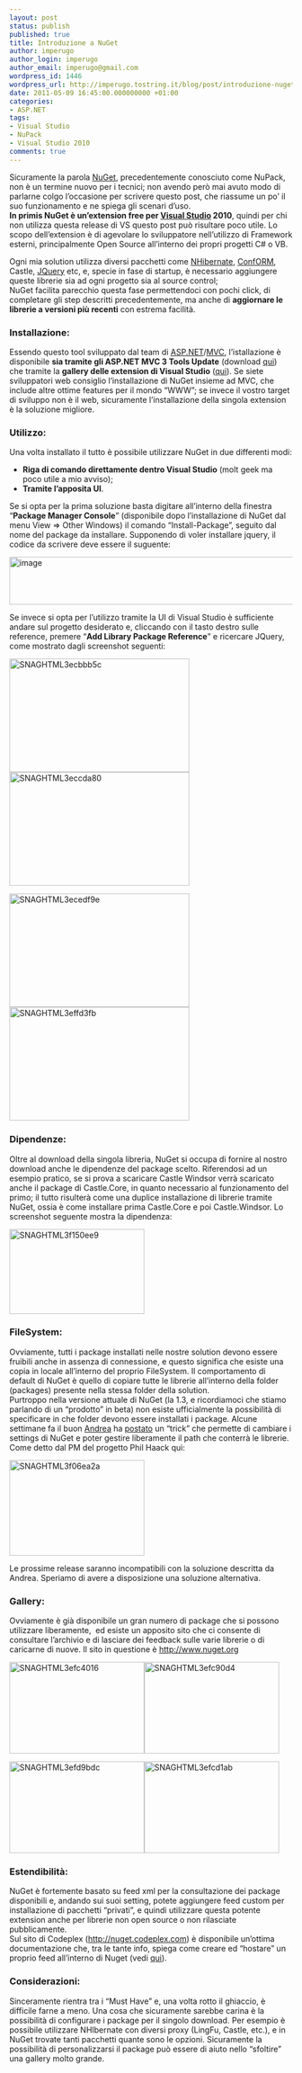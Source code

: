 ```yaml
---
layout: post
status: publish
published: true
title: Introduzione a NuGet
author: imperugo
author_login: imperugo
author_email: imperugo@gmail.com
wordpress_id: 1446
wordpress_url: http://imperugo.tostring.it/blog/post/introduzione-nuget/
date: 2011-05-09 16:45:00.000000000 +01:00
categories:
- ASP.NET
tags:
- Visual Studio
- NuPack
- Visual Studio 2010
comments: true
---
```

<p>Sicuramente la parola <a title="NuGet Official Site" href="http://www.nuget.org/" rel="nofollow" target="_blank">NuGet</a>, precedentemente conosciuto come NuPack, non è un termine nuovo per i tecnici; non avendo però mai avuto modo di parlarne colgo l’occasione per scrivere questo post, che riassume un po’ il suo funzionamento e ne spiega gli scenari d’uso.     <br /><strong>In primis NuGet è un’extension free per </strong><a title="http://www.tostring.it/tags/archive/visual+studio" href="http://tostring.it/tags/archive/visual+studio" target="_blank"><strong>Visual Studio</strong></a><strong> 2010</strong>, quindi per chi non utilizza questa release di VS questo post può risultare poco utile. Lo scopo dell’extension è di agevolare lo sviluppatore nell’utilizzo di Framework esterni, principalmente Open Source all’interno dei propri progetti C# o VB. </p>  <p>Ogni mia solution utilizza diversi pacchetti come <a title="Posts su NHibernate" href="http://www.tostring.it/categories/archive/nhibernate/">NHibernate</a>, <a title="ConfORM" href="http://tostring.it/tags/archive/conform" target="_blank">ConfORM</a>, Castle, <a title="jQuery" href="http://tostring.it/tags/archive/jquery" target="_blank">JQuery</a> etc, e, specie in fase di startup, è necessario aggiungere queste librerie sia ad ogni progetto sia al source control;     <br />NuGet facilita parecchio questa fase permettendoci con pochi click, di completare gli step descritti precedentemente, ma anche di <strong>aggiornare le librerie a versioni più recenti</strong> con estrema facilità.</p>  <h3>Installazione:</h3>  <p>Essendo questo tool sviluppato dal team di <a title="ASP.NET posts" href="http://tostring.it/tags/archive/asp.net" target="_blank">ASP.NET</a>/<a title="ASP.NET MVC" href="http://tostring.it/tags/archive/mvc" target="_blank">MVC</a>, l’istallazione è disponibile <strong>sia tramite gli ASP.NET MVC 3 Tools Update</strong> (download <a title="ASP.NET MVC 3 Tools Update downlaod" href="http://www.microsoft.com/downloads/en/details.aspx?FamilyID=82cbd599-d29a-43e3-b78b-0f863d22811a" rel="nofollow" target="_blank">qui</a>) che tramite la <strong>gallery delle extension di Visual Studio</strong> (<a title="NuGet Package Manager" href="http://visualstudiogallery.msdn.microsoft.com/27077b70-9dad-4c64-adcf-c7cf6bc9970c" rel="nofollow" target="_blank">qui</a>). Se siete sviluppatori web consiglio l’installazione di NuGet insieme ad MVC, che include altre ottime features per il mondo “WWW”; se invece il vostro target di sviluppo non è il web, sicuramente l’installazione della singola extension è la soluzione migliore.</p>  <h3>Utilizzo:</h3>  <p>Una volta installato il tutto è possibile utilizzare NuGet in due differenti modi:</p>  <ul>   <li><strong>Riga di comando direttamente dentro Visual Studio</strong> (molt geek ma poco utile a mio avviso); </li>    <li><strong>Tramite l’apposita UI</strong>. </li> </ul>  <p>Se si opta per la prima soluzione basta digitare all’interno della finestra “<strong>Package Manager Console</strong>” (disponibile dopo l’installazione di NuGet dal menu View =&gt; Other Windows) il comando “Install-Package”, seguito dal nome del package da installare. Supponendo di voler installare jquery, il codice da scrivere deve essere il suguente:</p>  <p><img style="background-image: none; border-right-width: 0px; padding-left: 0px; padding-right: 0px; display: inline; border-top-width: 0px; border-bottom-width: 0px; border-left-width: 0px; padding-top: 0px" title="image" border="0" alt="image" src="http://www.tostring.it/UserFiles/imperugo/image_3_2.png" width="640" height="85" /></p>  <p>Se invece si opta per l’utilizzo tramite la UI di Visual Studio è sufficiente andare sul progetto desiderato e, cliccando con il tasto destro sulle reference, premere “<strong>Add Library Package Reference</strong>” e ricercare JQuery, come mostrato dagli screenshot seguenti:</p>  <p><a href="http://www.tostring.it/UserFiles/imperugo/SNAGHTML3ecbbb5c.png"><img style="background-image: none; border-right-width: 0px; padding-left: 0px; padding-right: 0px; display: inline; border-top-width: 0px; border-bottom-width: 0px; border-left-width: 0px; padding-top: 0px" title="SNAGHTML3ecbbb5c" border="0" alt="SNAGHTML3ecbbb5c" src="http://www.tostring.it/UserFiles/imperugo/SNAGHTML3ecbbb5c_thumb.png" width="320" height="202" /></a><a href="http://www.tostring.it/UserFiles/imperugo/SNAGHTML3eccda80.png"><img style="background-image: none; border-right-width: 0px; padding-left: 0px; padding-right: 0px; display: inline; border-top-width: 0px; border-bottom-width: 0px; border-left-width: 0px; padding-top: 0px" title="SNAGHTML3eccda80" border="0" alt="SNAGHTML3eccda80" src="http://www.tostring.it/UserFiles/imperugo/SNAGHTML3eccda80_thumb.png" width="320" height="202" /></a></p>  <p><a href="http://www.tostring.it/UserFiles/imperugo/SNAGHTML3ecedf9e.png"><img style="background-image: none; border-right-width: 0px; padding-left: 0px; padding-right: 0px; display: inline; border-top-width: 0px; border-bottom-width: 0px; border-left-width: 0px; padding-top: 0px" title="SNAGHTML3ecedf9e" border="0" alt="SNAGHTML3ecedf9e" src="http://www.tostring.it/UserFiles/imperugo/SNAGHTML3ecedf9e_thumb.png" width="320" height="202" /></a><a href="http://www.tostring.it/UserFiles/imperugo/SNAGHTML3effd3fb.png"><img style="background-image: none; border-right-width: 0px; padding-left: 0px; padding-right: 0px; display: inline; border-top-width: 0px; border-bottom-width: 0px; border-left-width: 0px; padding-top: 0px" title="SNAGHTML3effd3fb" border="0" alt="SNAGHTML3effd3fb" src="http://www.tostring.it/UserFiles/imperugo/SNAGHTML3effd3fb_thumb.png" width="320" height="202" /></a></p>  <h3>Dipendenze:</h3>  <p>Oltre al download della singola libreria, NuGet si occupa di fornire al nostro download anche le dipendenze del package scelto. Riferendosi ad un esempio pratico, se si prova a scaricare Castle Windsor verrà scaricato anche il package di Castle.Core, in quanto necessario al funzionamento del primo; il tutto risulterà come una duplice installazione di librerie tramite NuGet, ossia è come installare prima Castle.Core e poi Castle.Windsor. Lo screenshot seguente mostra la dipendenza:</p>  <p><a href="http://www.tostring.it/UserFiles/imperugo/SNAGHTML3f150ee9.png"><img style="background-image: none; border-right-width: 0px; padding-left: 0px; padding-right: 0px; display: inline; border-top-width: 0px; border-bottom-width: 0px; border-left-width: 0px; padding-top: 0px" title="SNAGHTML3f150ee9" border="0" alt="SNAGHTML3f150ee9" src="http://www.tostring.it/UserFiles/imperugo/SNAGHTML3f150ee9_thumb.png" width="240" height="151" /></a></p>  <h3>FileSystem:</h3>  <p>Ovviamente, tutti i package installati nelle nostre solution devono essere fruibili anche in assenza di connessione, e questo significa che esiste una copia in locale all’interno del proprio FileSystem. Il comportamento di default di NuGet è quello di copiare tutte le librerie all’interno della folder (packages) presente nella stessa folder della solution.    <br />Purtroppo nella versione attuale di NuGet (la 1.3, e ricordiamoci che stiamo parlando di un “prodotto” in beta) non esiste ufficialmente la possibilità di specificare in che folder devono essere installati i package. Alcune settimane fa il buon <a title="Il blog di Andrea Saltarello" href="http://blogs.ugidotnet.org/pape" rel="nofollow" target="_blank">Andrea</a> ha <a title="Usare path custom con NuGet" href="http://blogs.ugidotnet.org/pape/archive/2011/03/30/usare-path-custom-con-nuget.aspx" rel="nofollow" target="_blank">postato</a> un “trick” che permette di cambiare i settings di NuGet e poter gestire liberamente il path che conterrà le librerie. Come detto dal PM del progetto Phil Haack qui:</p>  <p><a href="http://www.tostring.it/UserFiles/imperugo/SNAGHTML3f06ea2a.png"><img style="background-image: none; border-right-width: 0px; padding-left: 0px; padding-right: 0px; display: inline; border-top-width: 0px; border-bottom-width: 0px; border-left-width: 0px; padding-top: 0px" title="SNAGHTML3f06ea2a" border="0" alt="SNAGHTML3f06ea2a" src="http://www.tostring.it/UserFiles/imperugo/SNAGHTML3f06ea2a_thumb.png" width="240" height="170" /></a></p>  <p>Le prossime release saranno incompatibili con la soluzione descritta da Andrea. Speriamo di avere a disposizione una soluzione alternativa.</p>  <h3>Gallery:</h3>  <p>Ovviamente è già disponibile un gran numero di package che si possono utilizzare liberamente,&#160; ed esiste un apposito sito che ci consente di consultare l’archivio e di lasciare dei feedback sulle varie librerie o di caricarne di nuove. Il sito in questione è <a href="http://www.nuget.org">http://www.nuget.org</a>&#160;</p>  <p><a href="http://www.tostring.it/UserFiles/imperugo/SNAGHTML3efc4016.png"><img style="background-image: none; border-right-width: 0px; padding-left: 0px; padding-right: 0px; display: inline; border-top-width: 0px; border-bottom-width: 0px; border-left-width: 0px; padding-top: 0px" title="SNAGHTML3efc4016" border="0" alt="SNAGHTML3efc4016" src="http://www.tostring.it/UserFiles/imperugo/SNAGHTML3efc4016_thumb.png" width="240" height="163" /></a><a href="http://www.tostring.it/UserFiles/imperugo/SNAGHTML3efc90d4.png"><img style="background-image: none; border-right-width: 0px; padding-left: 0px; padding-right: 0px; display: inline; border-top-width: 0px; border-bottom-width: 0px; border-left-width: 0px; padding-top: 0px" title="SNAGHTML3efc90d4" border="0" alt="SNAGHTML3efc90d4" src="http://www.tostring.it/UserFiles/imperugo/SNAGHTML3efc90d4_thumb.png" width="240" height="163" /></a></p>  <p><a href="http://www.tostring.it/UserFiles/imperugo/SNAGHTML3efd9bdc.png"><img style="background-image: none; border-right-width: 0px; padding-left: 0px; padding-right: 0px; display: inline; border-top-width: 0px; border-bottom-width: 0px; border-left-width: 0px; padding-top: 0px" title="SNAGHTML3efd9bdc" border="0" alt="SNAGHTML3efd9bdc" src="http://www.tostring.it/UserFiles/imperugo/SNAGHTML3efd9bdc_thumb.png" width="240" height="163" /></a><a href="http://www.tostring.it/UserFiles/imperugo/SNAGHTML3efcd1ab.png"><img style="background-image: none; border-right-width: 0px; padding-left: 0px; padding-right: 0px; display: inline; border-top-width: 0px; border-bottom-width: 0px; border-left-width: 0px; padding-top: 0px" title="SNAGHTML3efcd1ab" border="0" alt="SNAGHTML3efcd1ab" src="http://www.tostring.it/UserFiles/imperugo/SNAGHTML3efcd1ab_thumb.png" width="240" height="163" /></a></p>  <h3>Estendibilità:</h3>  <p>NuGet è fortemente basato su feed xml per la consultazione dei package disponibili e, andando sui suoi setting, potete aggiungere feed custom per installazione di pacchetti “privati”, e quindi utilizzare questa potente extension anche per librerie non open source o non rilasciate pubblicamente.    <br />Sul sito di Codeplex (<a href="http://nuget.codeplex.com">http://nuget.codeplex.com</a>) è disponibile un’ottima documentazione che, tra le tante info, spiega come creare ed “hostare” un proprio feed all’interno di Nuget (vedi <a title="Hosting Your Own NuGet Feeds" href="http://nuget.codeplex.com/wikipage?title=Hosting%20Your%20Own%20Local%20and%20Remote%20NuPack%20Feeds" rel="nofollow" target="_blank">qui</a>).     <br /></p>  <h3>Considerazioni:</h3>  <p>Sinceramente rientra tra i “Must Have” e, una volta rotto il ghiaccio, è difficile farne a meno. Una cosa che sicuramente sarebbe carina è la possibilità di configurare i package per il singolo download. Per esempio è possibile utilizzare NHIbernate con diversi proxy (LingFu, Castle, etc.), e in NuGet trovate tanti pacchetti quante sono le opzioni. Sicuramente la possibilità di personalizzarsi il package può essere di aiuto nello “sfoltire” una gallery molto grande.</p>
